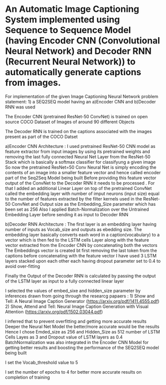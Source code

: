 # An Automatic Image Captioning System implemented using Sequence to Sequence Model (having Encoder CNN (Convolutional Neural Network) and Decoder RNN (Recurrent Neural Network)) to automatically generate captions from images.

For implementation of the given Image Captioning Neural Network problem statement: 1) a SEQ2SEQ model having an a)Encoder CNN and b)Decoder RNN was used

The Encoder CNN (pretrained ResNet-50 ConvNet) is trained on open source COCO Dataset of Images of around 90 different Objects

The Decoder RNN is trained on the captions associated with the images present as part of the COCO Datset

a)Encoder CNN Architecture : I used pretrained ResNet-50 CNN model as feature extractor from input images by using its pretrained weights and removing the last fully connected Neural Net Layer from the ResNet-50 Stack which is basically a softmax classifier for classifyung a given image So now the pretrained ResNet=50 Conv Neural Net is simply encoding the contents of an image into a smaller feature vector and hence called encoder part of the Seq2Seq Model being built Before providing this feature vector output of the ConvNet to the Decoder RNN it needs to be processed . For that I added an additional Linear Layer on top of the pretrained ConvNet called the embedding layer with number of imput neurons (input size) equal to the number of features extracted by the filter kernels used in the ResNet-50 ConvNet and Output size as the Embedding_Size parameter which has been set as 256 Also I applied Batch-Normalization over the Untrained Embedding Layer before sending it as input to Decoder RNN

b)Decoder RNN Architecture : The first layer is an embedding layer having number of inputs as Vocab_size and outputs as ebedding size. The embedding layer basically converts eaxh word in a caption(vocabulary) to a vector which is then fed to the LSTM cells Layer along with the feature vector extracted from the Encoder CNN by concatenating both the vectors The Embeddings vector is created bt first removing the last token from the captions before concatenating with the feature vector I have used 3 LSTM layers stacked upon each other each having dropout parameter set to 0.4 to avoid over-fitting

Finally the Output of the Decoder RNN is calculated by passing the output of the LSTM layer as input to a fully connected linear layer

I selected the values of embed_sixe and hidden_size parameter by inferences drawn from going through the researcg papaers : 1) Show and Tell: A Neural Image Caption Generator (https://arxiv.org/pdf/1411.4555.pdf) 2) Show, Attend and Tell: Neural Image Caption Generation with Visual Attention (https://arxiv.org/pdf/1502.03044.pdf)

I inferred that to prevent overfitting and getting more accurate results Deeper the Neural Net Model the better/more accurate would be the results Hence I chose Emded_size as 256 and Hidden_Size as 512 number of LSTM Cells Layes as 3 and Dropout value of LSTM layers as 0.4 BatchNormalization was also integrated in the Encoder CNN Model for getting better results and boosting the performance of the SEQ2SEQ model being built

I set the Vocab_threshold value to 5

I set the number of epochs to 4 for better more accurate results on completion of training
